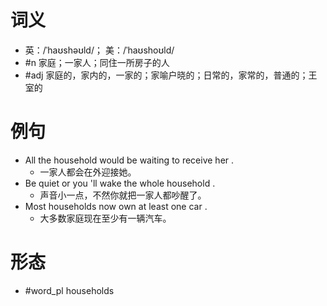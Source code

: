 # 词义
- 英：/ˈhaʊshəʊld/； 美：/ˈhaʊshoʊld/
- #n 家庭；一家人；同住一所房子的人
- #adj 家庭的，家内的，一家的；家喻户晓的；日常的，家常的，普通的；王室的
# 例句
- All the household would be waiting to receive her .
	- 一家人都会在外迎接她。
- Be quiet or you 'll wake the whole household .
	- 声音小一点，不然你就把一家人都吵醒了。
- Most households now own at least one car .
	- 大多数家庭现在至少有一辆汽车。
# 形态
- #word_pl households
